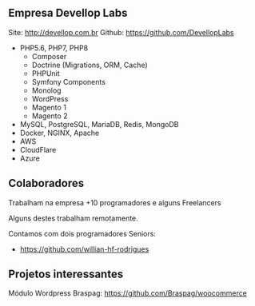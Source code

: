 Empresa Devellop Labs
-----
Site: http://devellop.com.br
Github: https://github.com/DevellopLabs

- PHP5.6, PHP7, PHP8
  - Composer
  - Doctrine (Migrations, ORM, Cache)
  - PHPUnit
  - Symfony Components
  - Monolog
  - WordPress
  - Magento 1
  - Magento 2
- MySQL, PostgreSQL, MariaDB, Redis, MongoDB
- Docker, NGINX, Apache
- AWS
- CloudFlare
- Azure

Colaboradores
----------------

Trabalham na empresa +10 programadores e alguns Freelancers

Alguns destes trabalham remotamente.

Contamos com dois programadores Seniors:
- https://github.com/willian-hf-rodrigues


Projetos interessantes
----------------
Módulo Wordpress Braspag: https://github.com/Braspag/woocommerce
